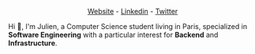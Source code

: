 

<p align="center">
  <a href="https://juliencol.dev">Website</a> -
  <a href="https://www.linkedin.com/in/julien-colombain">Linkedin</a> -
  <a href="https://twitter.com/JulienColombain/">Twitter</a> 
</p>

Hi 👋, I'm Julien, a Computer Science student living in Paris, specialized in **Software Engineering** with a particular interest for **Backend** and **Infrastructure**.

